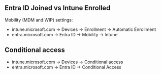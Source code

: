 ## Entra ID Joined vs Intune Enrolled

Mobility (MDM and WIP) settings:
- intune.microsoft.com → Devices → Enrollment → Automatic Enrollment
- entra.microsoft.com → Entra ID → Mobility → Intune

## Conditional access

- intune.microsoft.com → Devices → Conditional access
- entra.microsoft.com → Entra ID → Conditional Access

